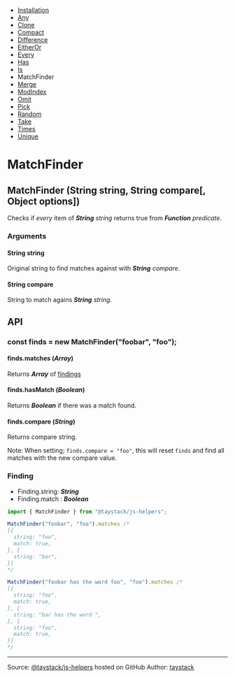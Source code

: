 - [Installation](#installation)
- [Any](./Any.md#any)
- [Clone](./Clone.md#clone)
- [Compact](./Compact.md#compact)
- [Difference](./Difference.md#difference)
- [EitherOr](./EitherOr.md#eitheror)
- [Every](./Every.md#every)
- [Has](./Has.md#has)
- [Is](./Is.md#is)
- MatchFinder
- [Merge](./Merge.md#merge)
- [ModIndex](./ModIndex.md#modindex)
- [Omit](./Omit.md#omit)
- [Pick](./Pick.md#pick)
- [Random](./Random.md#random)
- [Take](./Take.md#take)
- [Times](./Times.md#times)
- [Unique](./Unique.md#unique)

# MatchFinder

## MatchFinder (String string, String compare[, Object options])

Checks if _every_ item of _***String*** string_ returns true from  _***Function*** predicate_.

### Arguments

#### String string

Original string to find matches against with _***String*** compare_.

#### String compare

String to match agains _***String*** string_.

## API

### const finds = new MatchFinder("foobar", "foo");

#### finds.matches (***Array***)

Returns ***Array*** of [findings](#finding)

#### finds.hasMatch (***Boolean***)

Returns ***Boolean*** if there was a match found.

#### finds.compare (***String***)

Returns compare string.

Note: When setting; `finds.compare = "foo"`, this will reset `finds` and find all matches with the new compare value.

### Finding

 - Finding.string: ***String***
 - Finding.match : ***Boolean***


```javascript
import { MatchFinder } from "@taystack/js-helpers";

MatchFinder("foobar", "foo").matches /*
[{
  string: "foo",
  match: true,
}, {
  string: "bar",
}]
*/

MatchFinder("foobar has the word foo", "foo").matches /*
[{
  string: "foo",
  match: true,
}, {
  string: "bar has the word ",
}, {
  string: "foo",
  match: true,
}]
*/
```

---
Source: [@taystack/js-helpers](https://github.com/taystack/js-helpers) hosted on GitHub
Author: [taystack](https://github.com/taystack)
